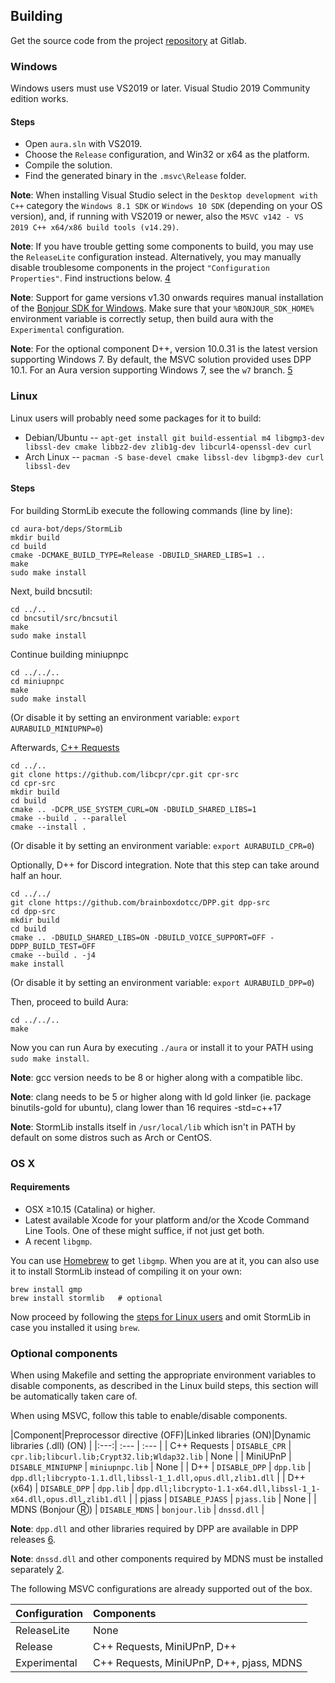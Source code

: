 ﻿Building
--------

Get the source code from the project [repository][1] at Gitlab.

### Windows

Windows users must use VS2019 or later. Visual Studio 2019 Community edition works.

#### Steps

- Open `aura.sln` with VS2019.
- Choose the ``Release`` configuration, and Win32 or x64 as the platform.
- Compile the solution.
- Find the generated binary in the `.msvc\Release` folder.

**Note**: When installing Visual Studio select in the `Desktop development with C++` category the `Windows 8.1 SDK` or `Windows 10 SDK` 
(depending on your OS version), and, if running with VS2019 or newer, also the `MSVC v142 - VS 2019 C++ x64/x86 build tools (v14.29)`.

**Note**: If you have trouble getting some components to build, you may use the ``ReleaseLite`` configuration instead. Alternatively, 
you may manually disable troublesome components in the project ``"Configuration Properties"``. Find instructions below. [4] 

**Note**: Support for game versions v1.30 onwards requires manual installation of the [Bonjour SDK for Windows][2]. Make sure that your 
`%BONJOUR_SDK_HOME%` environment variable is correctly setup, then build aura with the ``Experimental`` configuration.

**Note**: For the optional component D++, version 10.0.31 is the latest version supporting Windows 7. 
By default, the MSVC solution provided uses DPP 10.1. For an Aura version supporting Windows 7, see the ``w7`` branch. [5]

### Linux

Linux users will probably need some packages for it to build:

* Debian/Ubuntu -- `apt-get install git build-essential m4 libgmp3-dev libssl-dev cmake libbz2-dev zlib1g-dev libcurl4-openssl-dev curl`
* Arch Linux -- `pacman -S base-devel cmake libssl-dev libgmp3-dev curl libssl-dev`

#### Steps

For building StormLib execute the following commands (line by line):

	cd aura-bot/deps/StormLib
	mkdir build
	cd build
	cmake -DCMAKE_BUILD_TYPE=Release -DBUILD_SHARED_LIBS=1 ..
	make
	sudo make install

Next, build bncsutil:

	cd ../..
	cd bncsutil/src/bncsutil
	make
	sudo make install

Continue building miniupnpc

	cd ../../..
	cd miniupnpc
	make
	sudo make install

  (Or disable it by setting an environment variable: ``export AURABUILD_MINIUPNP=0``)
  
Afterwards, [C++ Requests][3]

	cd ../..
	git clone https://github.com/libcpr/cpr.git cpr-src
	cd cpr-src
	mkdir build
	cd build
	cmake .. -DCPR_USE_SYSTEM_CURL=ON -DBUILD_SHARED_LIBS=1
	cmake --build . --parallel
	cmake --install .

  (Or disable it by setting an environment variable: ``export AURABUILD_CPR=0``)

Optionally, D++ for Discord integration. Note that this step can take around half an hour.

	cd ../../
	git clone https://github.com/brainboxdotcc/DPP.git dpp-src
	cd dpp-src
	mkdir build
	cd build
	cmake .. -DBUILD_SHARED_LIBS=ON -DBUILD_VOICE_SUPPORT=OFF -DDPP_BUILD_TEST=OFF
	cmake --build . -j4
	make install

  (Or disable it by setting an environment variable: ``export AURABUILD_DPP=0``)

Then, proceed to build Aura:

	cd ../../..
	make

Now you can run Aura by executing `./aura` or install it to your PATH using `sudo make install`.

**Note**: gcc version needs to be 8 or higher along with a compatible libc.

**Note**: clang needs to be 5 or higher along with ld gold linker (ie. package binutils-gold for ubuntu),
clang lower than 16 requires -std=c++17

**Note**: StormLib installs itself in `/usr/local/lib` which isn't in PATH by default
on some distros such as Arch or CentOS.

### OS X

#### Requirements

* OSX ≥10.15 (Catalina) or higher.
* Latest available Xcode for your platform and/or the Xcode Command Line Tools.
One of these might suffice, if not just get both.
* A recent `libgmp`.

You can use [Homebrew](http://brew.sh/) to get `libgmp`. When you are at it, you can also use it to install StormLib instead of compiling it on your own:

	brew install gmp
	brew install stormlib   # optional

Now proceed by following the [steps for Linux users](#steps) and omit StormLib in case you installed it using `brew`.

### Optional components

When using Makefile and setting the appropriate environment variables to disable components, as described in the
Linux build steps, this section will be automatically taken care of.

When using MSVC, follow this table to enable/disable components.

|Component|Preprocessor directive (OFF)|Linked libraries (ON)|Dynamic libraries (.dll) (ON) |
|:---:| :--- | :--- |
| C++ Requests | ``DISABLE_CPR`` | ``cpr.lib;libcurl.lib;Crypt32.lib;Wldap32.lib`` | None |
| MiniUPnP | ``DISABLE_MINIUPNP`` | ``miniupnpc.lib`` | None |
| D++ | ``DISABLE_DPP`` | ``dpp.lib`` | ``dpp.dll;libcrypto-1.1.dll,libssl-1_1.dll,opus.dll,zlib1.dll`` |
| D++ (x64) | ``DISABLE_DPP`` | ``dpp.lib`` | ``dpp.dll;libcrypto-1.1-x64.dll,libssl-1_1-x64.dll,opus.dll,zlib1.dll`` |
| pjass | ``DISABLE_PJASS`` | ``pjass.lib`` | None |
| MDNS (Bonjour Ⓡ) | ``DISABLE_MDNS`` | ``bonjour.lib`` | ``dnssd.dll`` |

**Note**: `dpp.dll` and other libraries required by DPP are available in DPP releases [6].

**Note**: `dnssd.dll` and other components required by MDNS must be installed separately [2].

The following MSVC configurations are already supported out of the box.

|Configuration|Components|
|:---| :--- |
|ReleaseLite|None|
|Release|C++ Requests, MiniUPnP, D++|
|Experimental|C++ Requests, MiniUPnP, D++, pjass, MDNS|

[1]: https://gitlab.com/ivojulca/aura-bot
[2]: https://developer.apple.com/bonjour
[3]: https://github.com/libcpr/cpr
[4]: https://gitlab.com/ivojulca/aura-bot/BUILDING.md?ref_type=heads#optional-components
[5]: https://gitlab.com/ivojulca/aura-bot/-/tree/w7
[6]: https://github.com/brainboxdotcc/DPP/releases